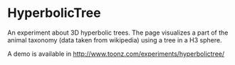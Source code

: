 # HyperbolicTree
An experiment about 3D hyperbolic trees. 
The page visualizes a part of the animal taxonomy (data taken from wikipedia) using a tree in a H3 sphere.

A demo is available in http://www.toonz.com/experiments/hyperbolictree/

